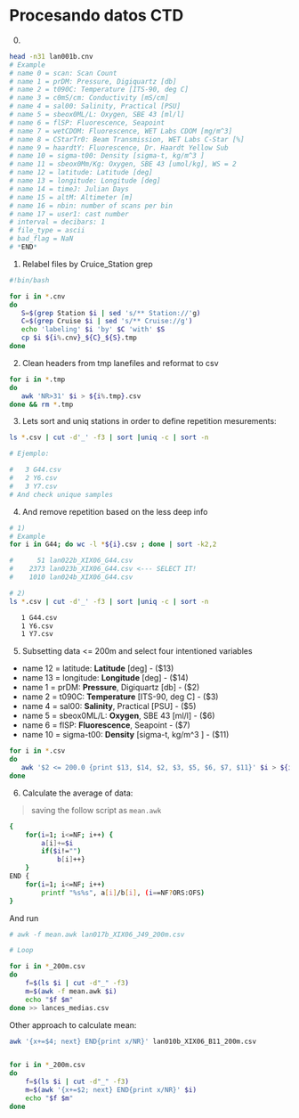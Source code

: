 # Procesando datos CTD

0) 

```bash
head -n31 lan001b.cnv
# Example
# name 0 = scan: Scan Count
# name 1 = prDM: Pressure, Digiquartz [db]
# name 2 = t090C: Temperature [ITS-90, deg C]
# name 3 = c0mS/cm: Conductivity [mS/cm]
# name 4 = sal00: Salinity, Practical [PSU]
# name 5 = sbeox0ML/L: Oxygen, SBE 43 [ml/l]
# name 6 = flSP: Fluorescence, Seapoint
# name 7 = wetCDOM: Fluorescence, WET Labs CDOM [mg/m^3]
# name 8 = CStarTr0: Beam Transmission, WET Labs C-Star [%]
# name 9 = haardtY: Fluorescence, Dr. Haardt Yellow Sub
# name 10 = sigma-t00: Density [sigma-t, kg/m^3 ]
# name 11 = sbeox0Mm/Kg: Oxygen, SBE 43 [umol/kg], WS = 2
# name 12 = latitude: Latitude [deg]
# name 13 = longitude: Longitude [deg]
# name 14 = timeJ: Julian Days
# name 15 = altM: Altimeter [m]
# name 16 = nbin: number of scans per bin
# name 17 = user1: cast number
# interval = decibars: 1
# file_type = ascii
# bad_flag = NaN
# *END*
```



1) Relabel files by Cruice_Station grep

```bash
#!bin/bash

for i in *.cnv
do
   S=$(grep Station $i | sed 's/** Station://'g)
   C=$(grep Cruise $i | sed 's/** Cruise://g')
   echo 'labeling' $i 'by' $C 'with' $S
   cp $i ${i%.cnv}_${C}_${S}.tmp
done

```

2) Clean headers from tmp lanefiles and reformat to csv

```bash
for i in *.tmp
do
   awk 'NR>31' $i > ${i%.tmp}.csv
done && rm *.tmp

```

3) Lets sort and uniq stations in order to define repetition mesurements:

```bash
ls *.csv | cut -d'_' -f3 | sort |uniq -c | sort -n

# Ejemplo:

#   3 G44.csv
#   2 Y6.csv
#   3 Y7.csv
# And check unique samples
```

4) And remove repetition based on the less deep info

```bash
# 1)
# Example
for i in G44; do wc -l *${i}.csv ; done | sort -k2,2

#      51 lan022b_XIX06_G44.csv
#    2373 lan023b_XIX06_G44.csv <--- SELECT IT!
#    1010 lan024b_XIX06_G44.csv

# 2)
ls *.csv | cut -d'_' -f3 | sort |uniq -c | sort -n

   1 G44.csv
   1 Y6.csv
   1 Y7.csv
```

5) Subsetting data <= 200m and select four intentioned variables 

- name 12 = latitude: **Latitude** [deg] - ($13)
- name 13 = longitude: **Longitude** [deg] - ($14)
- name 1 = prDM: **Pressure**, Digiquartz [db] - ($2)
- name 2 = t090C: **Temperature** [ITS-90, deg C] - ($3)
- name 4 = sal00: **Salinity**, Practical [PSU] - ($5)
- name 5 = sbeox0ML/L: **Oxygen**, SBE 43 [ml/l] - ($6) 
- name 6 = flSP: **Fluorescence**, Seapoint -  ($7)
- name 10 = sigma-t00: **Density** [sigma-t, kg/m^3 ] - ($11)

```bash
for i in *.csv
do
   awk '$2 <= 200.0 {print $13, $14, $2, $3, $5, $6, $7, $11}' $i > ${i%.csv}_200m.csv
done
```



6) Calculate the average of data:

> saving the follow script as `mean.awk`

```bash
{
    for(i=1; i<=NF; i++) {
        a[i]+=$i
        if($i!="") 
            b[i]++}
    } 
END {
    for(i=1; i<=NF; i++) 
        printf "%s%s", a[i]/b[i], (i==NF?ORS:OFS)
}
```

And run

```bash
# awk -f mean.awk lan017b_XIX06_J49_200m.csv

# Loop

for i in *_200m.csv
do
	f=$(ls $i | cut -d"_" -f3)
	m=$(awk -f mean.awk $i)
	echo "$f $m"
done >> lances_medias.csv


```

Other approach to calculate mean:

```bash
awk '{x+=$4; next} END{print x/NR}' lan010b_XIX06_B11_200m.csv


for i in *_200m.csv
do
	f=$(ls $i | cut -d"_" -f3)
	m=$(awk '{x+=$2; next} END{print x/NR}' $i)
	echo "$f $m"
done
	
```



